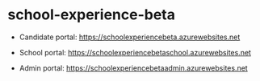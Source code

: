 # school-experience-beta

- Candidate portal: https://schoolexperiencebeta.azurewebsites.net

- School portal: https://schoolexperiencebetaschool.azurewebsites.net

- Admin portal: https://schoolexperiencebetaadmin.azurewebsites.net
